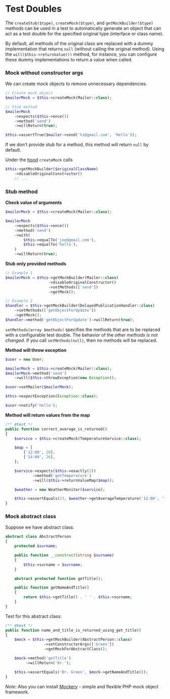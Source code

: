 # Test Doubles

The `createStub($type)`, `createMock($type)`, and `getMockBuilder($type)` methods can be used in a test 
to automatically generate an object that can act as a test double for the 
specified original type (interface or class name).

By default, all methods of the original class are replaced with a dummy implementation that returns `null` (without calling the original method). 
Using the `will($this->returnValue())` method, for instance, you can configure these dummy implementations to return a value when called.

### Mock without constructor args

We can create mock objects to remove unnecessary dependencies.

```php
// Create mock object
$mailerMock = $this->createMock(Mailer::class);

// Stub method
$mailerMock
    ->expects($this->once())
    ->method('send')
    ->willReturn(true);

$this->assertTrue($mailer->send('hi@gmail.com', 'Hello'));
```

If we don't provide stub for a method, this method will return `null` by default.

Under the [hood](https://github.com/sebastianbergmann/phpunit/blob/master/src/Framework/TestCase.php) `createMock` calls 
```php
$this->getMockBuilder($originalClassName)
    ->disableOriginalConstructor()
    // ...
```

### Stub method

**Check value of arguments**

```php
$mailerMock = $this->createMock(Mailer::class);

$mailerMock
    ->expects($this->once())
    ->method('send')
    ->with(
        $this->equalTo('joe@gmail.com'),
        $this->equalTo('hello'),
    )
    ->willReturn(true);
```

**Stub only provided methods**

```php
// Example 1
$mailerMock = $this->getMockBuilder(Mailer::class)
                   ->disableOriginalConstructor()
                   ->setMethods(['send'])
                   ->getMock();

// Example 2
$handler = $this->getMockBuilder(DelayedPublicationHandler::class)
    ->setMethods(['getObjectForUpdate'])
    ->getMock();
$handler->method('getObjectForUpdate')->willReturn(true);
```

`setMethods(array $methods)` specifies the methods that are to be replaced with a configurable test double. 
The behavior of the *other methods is not changed*. If you call `setMethods(null)`, then no methods will be replaced.

**Method will throw exception**

```php
$user = new User;

$mailerMock = $this->createMock(Mailer::class);
$mailerMock->method('send')
    ->will($this->throwException(new Exception));

$user->setMailer($mailerMock);

$this->expectException(Exception::class);

$user->notify('hello');
```

**Method will return values from the map**

```php
/** @test */
public function correct_average_is_returned()
{
    $service = $this->createMock(TemperatureService::class);

    $map = [
        ['12:00', 20],
        ['14:00', 26],
    ];

    $service->expects($this->exactly(2))
            ->method('getTemperature')
            ->will($this->returnValueMap($map));

    $weather = new WeatherMonitor($service);

    $this->assertEquals(23, $weather->getAverageTemperature('12:00', '14:00'));
}
```

### Mock abstract class

Suppose we have abstract class:

```php
abstract class AbstractPerson
{
    protected $surname;

    public function __construct(string $surname)
    {
        $this->surname = $surname;
    }

    abstract protected function getTitle();

    public function getNameAndTitle()
    {
        return $this->getTitle() . ' ' . $this->surname;
    }
}
```

Test for this abstract class:

```php
/** @test */
public function name_and_title_is_returned_using_get_title()
{
    $mock = $this->getMockBuilder(AbstractPerson::class)
                 ->setConstructorArgs(['Green'])
                 ->getMockForAbstractClass();

    $mock->method('getTitle')
         ->willReturn('Dr.');          

    $this->assertEquals('Dr. Green', $mock->getNameAndTitle());
}
```

*Note:* Also you can install [Mockery](https://github.com/mockery/mockery) - simple and flexible PHP mock object framework. 
